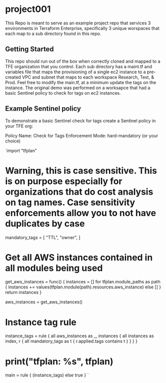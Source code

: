 # project001
This Repo is meant to serve as an example project repo that services 3 environments in Terraform Enterprise, specifically 3 unique worspaces that each map to a sub directory found in this repo. 

## Getting Started
This repo should run out of the box when correctly cloned and mapped to a TFE organization that you control.  Each sub directory has a maint.tf and variables file that maps the provisioning of a single ec2 instance to a pre-created VPC and subnet that maps to each workspace Research, Test, & Prod.  Feel free to modify the main.tf, at a minimum update the tags on the instance.  The original demo was performed on a worksapce that had a basic Sentinel policy to check for tags on ec2 instances.  

## Example Sentinel policy
To demonstrate a basic Sentinel check for tags create a Sentinel policy in your TFE org:  

Policy Name: Check for Tags
Enforcement Mode: hard-mandatory (or your choice)  

`import "tfplan"

# Warning, this is case sensitive.  This is on purpose especially for organizations that do cost analysis on tag names.   Case sensitivity enforcements allow you to not have duplicates by case

mandatory_tags = [
  "TTL",
  "owner",
]

# Get all AWS instances contained in all modules being used
get_aws_instances = func() {
    instances = []
    for tfplan.module_paths as path {
        instances += values(tfplan.module(path).resources.aws_instance) else []
    }
    return instances
}

aws_instances = get_aws_instances()

# Instance tag rule
instance_tags = rule {
    all aws_instances as _, instances {
    	all instances as index, r {
            all mandatory_tags as t {
                r.applied.tags contains t
            }
        }
    }
}

# print("tfplan: %s", tfplan)
main = rule {
    (instance_tags) else true
}
`
